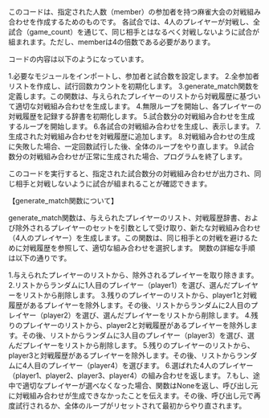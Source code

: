 このコードは、指定された人数（member）の参加者を持つ麻雀大会の対戦組み合わせを作成するためのものです。
各試合では、4人のプレイヤーが対戦し、全試合（game_count）を通じて、同じ相手とはなるべく対戦しないように試合が組まれます。ただし、memberは4の倍数である必要があります。

コードの内容は以下のようになっています。

1.必要なモジュールをインポートし、参加者と試合数を設定します。
2.全参加者リストを作成し、試行回数カウントを初期化します。
3.generate_match関数を定義します。この関数は、与えられたプレイヤーのリストから対戦履歴に基づいて適切な対戦組み合わせを生成します。
4.無限ループを開始し、各プレイヤーの対戦履歴を記録する辞書を初期化します。
5.試合数分の対戦組み合わせを生成するループを開始します。
6.各試合の対戦組み合わせを生成し、表示します。
7.生成された対戦組み合わせを対戦履歴に追加します。
8.対戦組み合わせの生成に失敗した場合、一定回数試行した後、全体のループをやり直します。
9.試合数分の対戦組み合わせが正常に生成された場合、プログラムを終了します。

このコードを実行すると、指定された試合数分の対戦組み合わせが出力され、同じ相手と対戦しないように試合が組まれることが確認できます。

【generate_match関数について】

generate_match関数は、与えられたプレイヤーのリスト、対戦履歴辞書、および除外されるプレイヤーのセットを引数として受け取り、新たな対戦組み合わせ（4人のプレイヤー）を生成します。この関数は、同じ相手との対戦を避けるために対戦履歴を参照して、適切な組み合わせを選択します。
関数の詳細な手順は以下の通りです。

1.与えられたプレイヤーのリストから、除外されるプレイヤーを取り除きます。
2.リストからランダムに1人目のプレイヤー（player1）を選び、選んだプレイヤーをリストから削除します。
3.残りのプレイヤーのリストから、player1と対戦履歴があるプレイヤーを除外します。その後、リストからランダムに2人目のプレイヤー（player2）を選び、選んだプレイヤーをリストから削除します。
4.残りのプレイヤーのリストから、player2と対戦履歴があるプレイヤーを除外します。その後、リストからランダムに3人目のプレイヤー（player3）を選び、選んだプレイヤーをリストから削除します。
5.残りのプレイヤーのリストから、player3と対戦履歴があるプレイヤーを除外します。その後、リストからランダムに4人目のプレイヤー（player4）を選びます。
6.選ばれた4人のプレイヤー（player1、player2、player3、player4）の組み合わせを返します。
7.もし、途中で適切なプレイヤーが選べなくなった場合、関数はNoneを返し、呼び出し元に対戦組み合わせが生成できなかったことを伝えます。その後、呼び出し元で再度試行されるか、全体のループがリセットされて最初からやり直されます。
